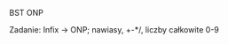 
BST
ONP

Zadanie:
Infix -> ONP; nawiasy, +-*/, liczby całkowite 0-9

<!-- 
Grupa 1 - złożoność count sorta: n+m (powiedziałem m) -->
